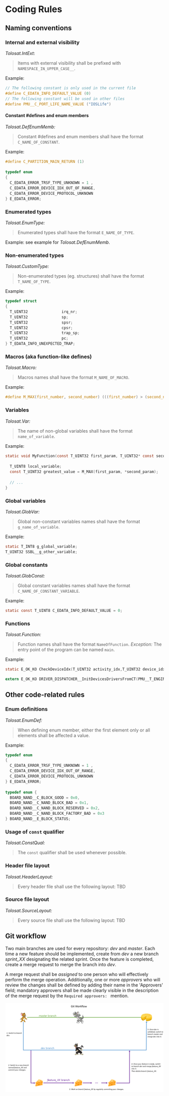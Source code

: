 

# Coding Rules

## Naming conventions
### Internal and external visibility
*Tolosat.IntExt*:
  > Items with external visibility shall be prefixed with `NAMESPACE_IN_UPPER_CASE__`.

Example:
```c
// The following constant is only used in the current file
#define C_EDATA_INFO_DEFAULT_VALUE (0)
// The following constant will be used in other files
#define PMU__C_PORT_LIFE_NAME_VALUE ("IOSLife")
```

#### Constant #defines and enum members
*Tolosat.DefEnumMemb:*
  > Constant #defines and enum members shall have the format `C_NAME_OF_CONSTANT`.

Example:
```c
#define C_PARTITION_MAIN_RETURN (1)

typedef enum
{
  C_EDATA_ERROR_TRSF_TYPE_UNKNOWN = 1 ,
  C_EDATA_ERROR_DEVICE_IDX_OUT_OF_RANGE,
  C_EDATA_ERROR_DEVICE_PROTOCOL_UNKNOWN
} E_EDATA_ERROR;
```

### Enumerated types
*Tolosat.EnumType:*
  > Enumerated types shall have the format `E_NAME_OF_TYPE`.

Example: see example for *Tolosat.DefEnumMemb*.

### Non-enumerated types
*Tolosat.CustomType:*
  > Non-enumerated types (eg. structures) shall have the format `T_NAME_OF_TYPE`.

Example:
```c
typedef struct
{
  T_UINT32               irq_nr;
  T_UINT32               sp;
  T_UINT32               spsr;
  T_UINT32               cpsr;
  T_UINT32               trap_sp;
  T_UINT32               pc;
} T_EDATA_INFO_UNEXPECTED_TRAP;
```

### Macros (aka function-like defines)
*Tolosat.Macro:*
  > Macros names shall have the format `M_NAME_OF_MACRO`.

Example:
```c
#define M_MAX(first_number, second_number) (((first_number) > (second_number)) ? (first_number) : (second_number))
```

### Variables
*Tolosat.Var:*
  > The name of non-global variables shall have the format `name_of_variable`.

Example:
```c
static void MyFunction(const T_UINT32 first_param, T_UINT32* const second_param) {

  T_UINT8 local_variable;
  const T_UINT32 greatest_value = M_MAX(first_param, *second_param);

  // ...
}
```

### Global variables
*Tolosat.GlobVar:*
  > Global non-constant variables names shall have the format `g_name_of_variable`.

Example:
```c
static T_INT8 g_global_variable;
T_UINT32 SSBL__g_other_variable;
```

### Global constants
*Tolosat.GlobConst:*
  > Global constant variables names shall have the format `C_NAME_OF_CONSTANT_VARIABLE`.

Example:
```c
static const T_UINT8 C_EDATA_INFO_DEFAULT_VALUE = 0;
```

### Functions
*Tolosat.Function:*
  > Function names shall have the format `NameOfFunction`.
  > _Exception:_ The entry point of the program can be named `main`.

Example:
```c
static E_OK_KO CheckDeviceIdx(T_UINT32 activity_idx,T_UINT32 device_idx);
```

```c
extern E_OK_KO DRIVER_DISPATCHER__InitDevicesDriversFromCT(PMU__T_ENGINEERING_DATA *edata);
```

## Other code-related rules
### Enum definitions
*Tolosat.EnumDef:*
  > When defining enum member, either the first element only or all elements shall be affected a value.

Example:
```c
typedef enum
{
  C_EDATA_ERROR_TRSF_TYPE_UNKNOWN = 1 ,
  C_EDATA_ERROR_DEVICE_IDX_OUT_OF_RANGE,
  C_EDATA_ERROR_DEVICE_PROTOCOL_UNKNOWN
} E_EDATA_ERROR;

typedef enum {
  BOARD_NAND__C_BLOCK_GOOD = 0x0,
  BOARD_NAND__C_NAND_BLOCK_BAD = 0x1,
  BOARD_NAND__C_NAND_BLOCK_RESERVED = 0x2,
  BOARD_NAND__C_NAND_BLOCK_FACTORY_BAD = 0x3
} BOARD_NAND__E_BLOCK_STATUS;
```

### Usage of `const` qualifier
*Tolosat.ConstQual:*
  > The `const` qualifier shall be used whenever possible.

### Header file layout
*Tolosat.HeaderLayout:*
  > Every header file shall use the following layout: TBD

### Source file layout
*Tolosat.SourceLayout:*
  > Every source file shall use the following layout: TBD

## Git workflow

Two main branches are used for every repository: *dev* and *master*. Each time a new feature should be implemented, create from *dev* a new branch *sprint_XX* designating the related sprint. Once the feature is completed, create a merge request to merge the branch into *dev*.

A merge request shall be *assigned* to one person who will effectively perform the merge operation. Additionally, one or more *approvers* who will review the changes shall be defined by adding their name in the 'Approvers' field; mandatory approvers shall be made clearly visible in the description of the merge request by the `Required approvers: ` mention.

![alt text](docs/git_workflow.png "Scheme of the git workflow")
